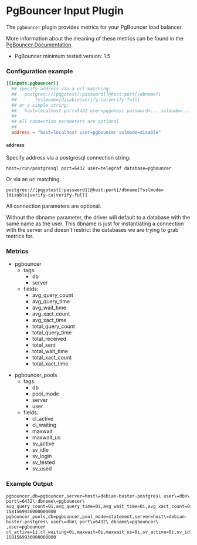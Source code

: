 # PgBouncer Input Plugin

The `pgbouncer` plugin provides metrics for your PgBouncer load balancer.

More information about the meaning of these metrics can be found in the
[PgBouncer Documentation](https://pgbouncer.github.io/usage.html).

- PgBouncer minimum tested version: 1.5

### Configuration example

```toml
[[inputs.pgbouncer]]
  ## specify address via a url matching:
  ##   postgres://[pqgotest[:password]]@host:port[/dbname]\
  ##       ?sslmode=[disable|verify-ca|verify-full]
  ## or a simple string:
  ##   host=localhost port=5432 user=pqgotest password=... sslmode=... dbname=app_production
  ##
  ## All connection parameters are optional.
  ##
  address = "host=localhost user=pgbouncer sslmode=disable"
```

#### `address`

Specify address via a postgresql connection string:

  `host=/run/postgresql port=6432 user=telegraf database=pgbouncer`

Or via an url matching:

  `postgres://[pqgotest[:password]]@host:port[/dbname]?sslmode=[disable|verify-ca|verify-full]`

All connection parameters are optional.

Without the dbname parameter, the driver will default to a database with the same name as the user.
This dbname is just for instantiating a connection with the server and doesn't restrict the databases we are trying to grab metrics for.

### Metrics

- pgbouncer
  - tags:
    - db
    - server
  - fields:
    - avg_query_count
    - avg_query_time
    - avg_wait_time
    - avg_xact_count
    - avg_xact_time
    - total_query_count
    - total_query_time
    - total_received
    - total_sent
    - total_wait_time
    - total_xact_count
    - total_xact_time

+ pgbouncer_pools
  - tags:
    - db
    - pool_mode
    - server
    - user
  - fields:
    - cl_active
    - cl_waiting
    - maxwait
    - maxwait_us
    - sv_active
    - sv_idle
    - sv_login
    - sv_tested
    - sv_used

### Example Output

```
pgbouncer,db=pgbouncer,server=host\=debian-buster-postgres\ user\=dbn\ port\=6432\ dbname\=pgbouncer\  avg_query_count=0i,avg_query_time=0i,avg_wait_time=0i,avg_xact_count=0i,avg_xact_time=0i,total_query_count=26i,total_query_time=0i,total_received=0i,total_sent=0i,total_wait_time=0i,total_xact_count=26i,total_xact_time=0i 1581569936000000000
pgbouncer_pools,db=pgbouncer,pool_mode=statement,server=host\=debian-buster-postgres\ user\=dbn\ port\=6432\ dbname\=pgbouncer\ ,user=pgbouncer cl_active=1i,cl_waiting=0i,maxwait=0i,maxwait_us=0i,sv_active=0i,sv_idle=0i,sv_login=0i,sv_tested=0i,sv_used=0i 1581569936000000000
```
